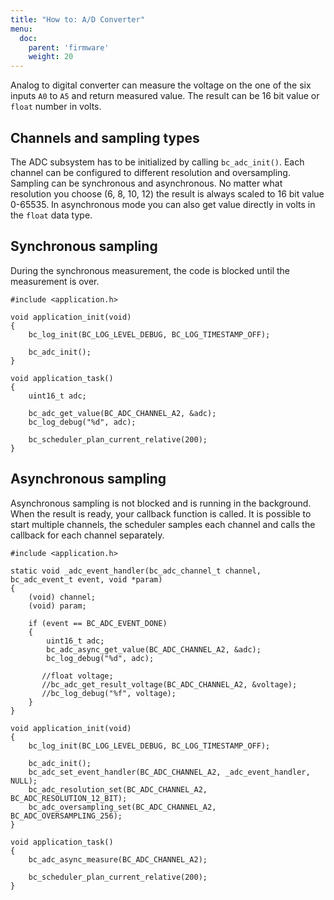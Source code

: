 ```yaml
---
title: "How to: A/D Converter"
menu:
  doc:
    parent: 'firmware'
    weight: 20
---
```


Analog to digital converter can measure the voltage on the one of the six inputs `A0` to `A5` and return measured value. The result can be 16 bit value or `float` number in volts.

## Channels and sampling types

The ADC subsystem has to be initialized by calling `bc_adc_init()`.
Each channel can be configured to different resolution and oversampling. Sampling can be synchronous and asynchronous. No matter what resolution you choose (6, 8, 10, 12) the result is always scaled to 16 bit value 0-65535. In asynchronous mode you can also get value directly in volts in the `float` data type.

## Synchronous sampling

During the synchronous measurement, the code is blocked until the measurement is over.

```
#include <application.h>

void application_init(void)
{
    bc_log_init(BC_LOG_LEVEL_DEBUG, BC_LOG_TIMESTAMP_OFF);

    bc_adc_init();
}

void application_task()
{
    uint16_t adc;

    bc_adc_get_value(BC_ADC_CHANNEL_A2, &adc);
    bc_log_debug("%d", adc);

    bc_scheduler_plan_current_relative(200);
}

```

## Asynchronous sampling

Asynchronous sampling is not blocked and is running in the background. When the result is ready, your callback function is called. It is possible to start multiple channels, the scheduler samples each channel and calls the callback for each channel separately.

```
#include <application.h>

static void _adc_event_handler(bc_adc_channel_t channel, bc_adc_event_t event, void *param)
{
    (void) channel;
    (void) param;

    if (event == BC_ADC_EVENT_DONE)
    {
        uint16_t adc;
        bc_adc_async_get_value(BC_ADC_CHANNEL_A2, &adc);
        bc_log_debug("%d", adc);

       //float voltage;
       //bc_adc_get_result_voltage(BC_ADC_CHANNEL_A2, &voltage);
       //bc_log_debug("%f", voltage);
    }
}

void application_init(void)
{
    bc_log_init(BC_LOG_LEVEL_DEBUG, BC_LOG_TIMESTAMP_OFF);

    bc_adc_init();
    bc_adc_set_event_handler(BC_ADC_CHANNEL_A2, _adc_event_handler, NULL);
    bc_adc_resolution_set(BC_ADC_CHANNEL_A2, BC_ADC_RESOLUTION_12_BIT);
    bc_adc_oversampling_set(BC_ADC_CHANNEL_A2, BC_ADC_OVERSAMPLING_256);
}

void application_task()
{
    bc_adc_async_measure(BC_ADC_CHANNEL_A2);

    bc_scheduler_plan_current_relative(200);
}
```
